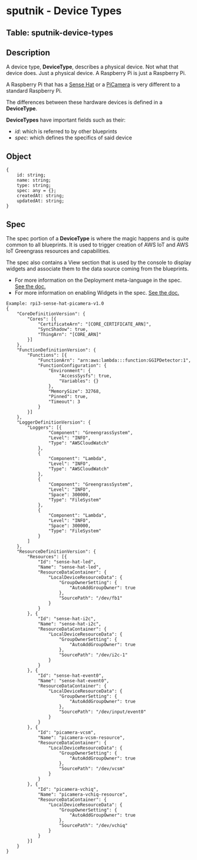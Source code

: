# sputnik - Device Types

## Table: sputnik-device-types

## Description

A device type, **DeviceType**, describes a physical device. Not what that device does. Just a physical device. A Raspberry Pi is just a Raspberry Pi.

A Raspberry Pi that has a [Sense Hat](https://www.raspberrypi.org/products/sense-hat/) or a [PiCamera](https://www.raspberrypi.org/products/camera-module-v2/) is very different to a standard Raspberry Pi.

The differences between these hardware devices is defined in a **DeviceType**.

**DeviceTypes** have important fields such as their:

* *id*: which is referred to by other blueprints
* *spec*: which defines the specifics of said device

## Object
```
{
    id: string;
    name: string;
    type: string;
    spec: any = {};
    createdAt: string;
    updatedAt: string;
}
```

## Spec

The spec portion of a **DeviceType** is where the magic happens and is quite common to all blueprints. It is used to trigger creation of AWS IoT and AWS IoT Greengrass resources and capabilities.

The spec also contains a View section that is used by the console to display widgets and associate them to the data source coming from the blueprints.

* For more information on the Deployment meta-language in the spec. [See the doc.](./deployment-meta-language.md) 
* For more information on enabling Widgets in the spec. [See the doc.](./blueprint-views.md) 


```
Example: rpi3-sense-hat-picamera-v1.0
{
    "CoreDefinitionVersion": {
        "Cores": [{
            "CertificateArn": "[CORE_CERTIFICATE_ARN]",
            "SyncShadow": true,
            "ThingArn": "[CORE_ARN]"
        }]
    },
    "FunctionDefinitionVersion": {
        "Functions": [{
            "FunctionArn": "arn:aws:lambda:::function:GGIPDetector:1",
            "FunctionConfiguration": {
                "Environment": {
                    "AccessSysfs": true,
                    "Variables": {}
                },
                "MemorySize": 32768,
                "Pinned": true,
                "Timeout": 3
            }
        }]
    },
    "LoggerDefinitionVersion": {
        "Loggers": [{
                "Component": "GreengrassSystem",
                "Level": "INFO",
                "Type": "AWSCloudWatch"
            },
            {
                "Component": "Lambda",
                "Level": "INFO",
                "Type": "AWSCloudWatch"
            },
            {
                "Component": "GreengrassSystem",
                "Level": "INFO",
                "Space": 300000,
                "Type": "FileSystem"
            },
            {
                "Component": "Lambda",
                "Level": "INFO",
                "Space": 300000,
                "Type": "FileSystem"
            }
        ]
    },
    "ResourceDefinitionVersion": {
        "Resources": [{
            "Id": "sense-hat-led",
            "Name": "sense-hat-led",
            "ResourceDataContainer": {
                "LocalDeviceResourceData": {
                    "GroupOwnerSetting": {
                        "AutoAddGroupOwner": true
                    },
                    "SourcePath": "/dev/fb1"
                }
            }
        }, {
            "Id": "sense-hat-i2c",
            "Name": "sense-hat-i2c",
            "ResourceDataContainer": {
                "LocalDeviceResourceData": {
                    "GroupOwnerSetting": {
                        "AutoAddGroupOwner": true
                    },
                    "SourcePath": "/dev/i2c-1"
                }
            }
        }, {
            "Id": "sense-hat-event0",
            "Name": "sense-hat-event0",
            "ResourceDataContainer": {
                "LocalDeviceResourceData": {
                    "GroupOwnerSetting": {
                        "AutoAddGroupOwner": true
                    },
                    "SourcePath": "/dev/input/event0"
                }
            }
        }, {
            "Id": "picamera-vcsm",
            "Name": "picamera-vcsm-resource",
            "ResourceDataContainer": {
                "LocalDeviceResourceData": {
                    "GroupOwnerSetting": {
                        "AutoAddGroupOwner": true
                    },
                    "SourcePath": "/dev/vcsm"
                }
            }
        }, {
            "Id": "picamera-vchiq",
            "Name": "picamera-vchiq-resource",
            "ResourceDataContainer": {
                "LocalDeviceResourceData": {
                    "GroupOwnerSetting": {
                        "AutoAddGroupOwner": true
                    },
                    "SourcePath": "/dev/vchiq"
                }
            }
        }]
    }
}
```
